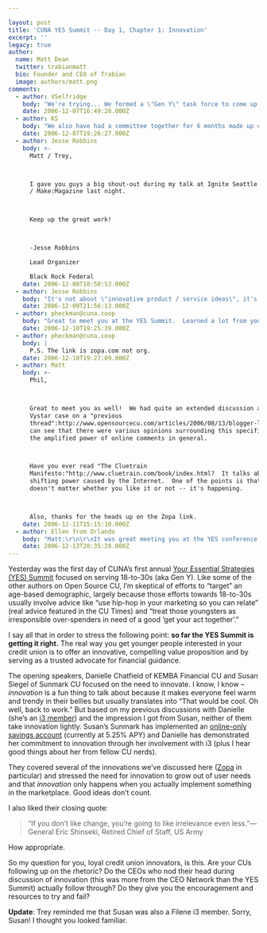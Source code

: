 ```yaml
---

layout: post
title: 'CUNA YES Summit -- Day 1, Chapter 1: Innovation'
excerpt: ''
legacy: true
author:
  name: Matt Dean
  twitter: trabianmatt
  bio: Founder and CEO of Trabian
  image: authors/matt.png
comments:
  - author: VSelfridge
    body: "We're trying... We formed a \"Gen Y\" task force to come up with innovative product / service ideas that would appeal to this market, and then we held focus groups last month to have Gen Yers take a look at the ideas we came up with and give us feedback.\r\n\r\nNow the next step: taking the ideas the focus group liked - and putting them into action! "
    date: 2006-12-07T16:49:28.000Z
  - author: KS
    body: "We also have had a committee together for 6 months made up of Gen Y, with reps from almost all depts.  We have gone through many of the ideas presented in the Summit.  We are hosting a focus group next week.  We have several ideas, and this summit has reinforced many of our ideas. \r\n\r\nWe have been given the support of the CEO, CIO, CAO and most of Sr. Mgt.  We are told we have the support of the BOD.  Once we present, lets hope that they beleive that we need to make the changes, NOW.\r\n\r\nOnly 10% of our membership is 30 or under.  That is scary, we are not even involved in the competition and we are a thriving CU.  Lets hope the board believes in what we need to do.  "
    date: 2006-12-07T19:26:27.000Z
  - author: Jesse Robbins
    body: >-
      Matt / Trey,



      I gave you guys a big shout-out during my talk at Ignite Seattle
      / Make:Magazine last night.



      Keep up the great work!



      -Jesse Robbins

      Lead Organizer

      Black Rock Federal
    date: 2006-12-08T18:50:53.000Z
  - author: Jesse Robbins
    body: "It's not about \"innovative product / service ideas\", it's about demonstrating your passion.  \n\nYour CEO, CIO, CAO, and Board of Directors need to do much more than telling you about their support.  They need to be meeting directly with the people you are trying to reach, and talking about how being a member will make a difference.\n\nIf you want to increase your \"Gen-Y\" membership, get one elected to your board.\n\n-Jesse\n\n\n"
    date: 2006-12-09T21:56:13.000Z
  - author: pheckman@cuna.coop
    body: "Great to meet you at the YES Summit.  Learned a lot from your presentation and our conversations.  \n\nThe tale of Vystar is disturbing for a number of reasons.  I get your point about the credit union making a big mistake by failing to address the member's complaint (\"worst bank ever\") headon.  Ignoring the problem only made it more damaging.  Still, I'm not entirely comfortable with the power of the Web to blow things out of proportion.  Could the CU have appeased this member, even with a prompt and solicitous response?  If not, what recourse does it have to repair its online reputation? \n"
    date: 2006-12-10T19:25:39.000Z
  - author: pheckman@cuna.coop
    body: |
      P.S. The link is zopa.com not org.
    date: 2006-12-10T19:27:09.000Z
  - author: Matt
    body: >-
      Phil,



      Great to meet you as well!  We had quite an extended discussion about the
      Vystar case on a "previous
      thread":http://www.opensourcecu.com/articles/2006/08/13/blogger-lashes-out-against-credit-union.  You
      can see that there were various opinions surrounding this specific case and
      the amplified power of online comments in general.



      Have you ever read "The Cluetrain
      Manifesto:"http://www.cluetrain.com/book/index.html?  It talks about the
      shifting power caused by the Internet.  One of the points is that it
      doesn't matter whether you like it or not -- it's happening.



      Also, thanks for the heads up on the Zopa link.
    date: 2006-12-11T15:15:10.000Z
  - author: Ellen from Orlando
    body: "Matt:\r\n\r\nIt was great meeting you at the YES conference.  I totally agree with you on how CUs and other businesses need to learn that marketing to Gen Y'ers doesn't necessarily mean you need to give away iPods or stereotypically caste us aside because of \"how bad we run up the credit cards bills\".  As a Gen-Yer myself, I not only became more aware of how our generation handles money, but how I can use this information in my job to help my credit union.  \r\n\r\nThanks for opening up some eyes!\r\n\r\nEllen,  CFE FCU"
    date: 2006-12-13T20:35:28.000Z
---
```


<p>Yesterday was the first day of <span class="caps">CUNA</span>&#8217;s first annual <a href="http://yessummit.blogspot.com/">Your Essential Strategies (YES) Summit</a> focused on serving 18-to-30s (aka Gen Y).  Like some of the other authors on Open Source CU, I&#8217;m skeptical of efforts to &#8220;target&#8221; an age-based demographic, largely because those efforts towards 18-to-30s usually involve advice like &#8220;use hip-hop in your marketing so you can relate&#8221; (real advice featured in the CU Times) and &#8220;treat those youngsters as irresponsible over-spenders in need of a good &#8216;get your act together&#8217;.&#8221;</p>
<p>I say all that in order to stress the following point: <strong>so far the <span class="caps">YES</span> Summit is getting it right.</strong>  The real way you get younger people interested in your credit union is to offer an innovative, compelling value proposition and by serving as a trusted advocate for financial guidance.</p>
<p>The opening speakers, Danielle Chatfield of <span class="caps">KEMBA</span> Financial CU and Susan Siegel of Sunmark CU focused on the need to innovate.  I know, I know &#8211; <em>innovation</em> is a fun thing to talk about because it makes everyone feel warm and trendy in their bellies but usually translates into &#8220;That would be cool. Oh well, back to work.&#8221;  But based on my previous discussions with Danielle (she&#8217;s an <a href="http://www.filene.org/home/i3">i3 member</a>) and the impression I got from Susan, neither of them take innovation lightly.  Susan&#8217;s Sunmark has implemented an <a href="http://www.rateedge.com/">online-only savings account</a> (currently at 5.25% <span class="caps">APY</span>) and Danielle has demonstrated her commitment to innovation through her involvement with i3 (plus I hear good things about her from fellow CU nerds).</p>
<p>They covered several of the innovations we&#8217;ve discussed here (<a href="http://www.zopa.com">Zopa</a> in particular) and stressed the need for innovation to grow out of user needs and that <em>innovation</em> only happens when you actually implement something in the marketplace.  Good ideas don&#8217;t count.</p>
<p>I also liked their closing quote:</p>
<blockquote>
<p>&#8220;If you don&#8217;t like change, you&#8217;re going to like irrelevance even less.&#8221;&#8212;General Eric Shinseki, Retired Chief of Staff, US Army</p>
</blockquote>
<p>How appropriate.</p>
<p>So my question for you, loyal credit union innovators, is this.  Are your CUs following up on the rhetoric?  Do the CEOs who nod their head during discussion of innovation (this was more from the <span class="caps">CEO</span> Network than the <span class="caps">YES</span> Summit) actually follow through?  Do they give you the encouragement and resources to try and fail?</p>
<p><strong>Update</strong>: Trey reminded me that Susan was also a Filene i3 member.  Sorry, Susan!  I thought you looked familiar.</p>